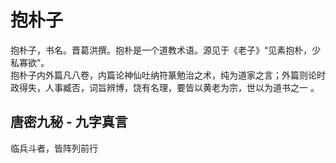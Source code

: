 # 抱朴子

抱朴子，书名。晋葛洪撰。抱朴是一个道教术语。源见于《老子》“见素抱朴，少私寡欲”。  
抱朴子内外篇凡八卷，内篇论神仙吐纳符篆勉治之术，纯为道家之言；外篇则论时政得失，人事臧否，词旨辨博，饶有名理，要皆以黄老为宗，世以为道书之一 。

## 唐密九秘 - 九字真言
临兵斗者，皆阵列前行
